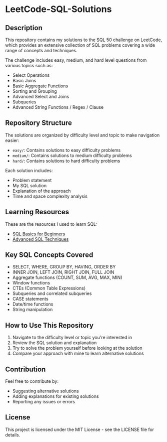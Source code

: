 # LeetCode-SQL-Solutions

## Description 
This repository contains my solutions to the SQL 50 challenge on LeetCode, which provides an extensive collection of SQL problems covering a wide range of concepts and techniques.

The challenge includes easy, medium, and hard level questions from various topics such as:
- Select Operations
- Basic Joins
- Basic Aggregate Functions
- Sorting and Grouping
- Advanced Select and Joins
- Subqueries
- Advanced String Functions / Regex / Clause

## Repository Structure
The solutions are organized by difficulty level and topic to make navigation easier:
- `easy/`: Contains solutions to easy difficulty problems
- `medium/`: Contains solutions to medium difficulty problems
- `hard/`: Contains solutions to hard difficulty problems

Each solution includes:
- Problem statement
- My SQL solution
- Explanation of the approach
- Time and space complexity analysis

## Learning Resources
These are the resources I used to learn SQL:
- [SQL Basics for Beginners](https://www.youtube.com/playlist?list=PLbTF1OfX62c3RQ_ZFfyNBWVPdz_OWTMLG)
- [Advanced SQL Techniques](https://www.youtube.com/playlist?list=PLbTF1OfX62c3AnghkeQOmzESpg1gNDN67)

## Key SQL Concepts Covered
- SELECT, WHERE, GROUP BY, HAVING, ORDER BY
- INNER JOIN, LEFT JOIN, RIGHT JOIN, FULL JOIN
- Aggregate functions (COUNT, SUM, AVG, MAX, MIN)
- Window functions
- CTEs (Common Table Expressions)
- Subqueries and correlated subqueries
- CASE statements
- Date/time functions
- String manipulation

## How to Use This Repository
1. Navigate to the difficulty level or topic you're interested in
2. Review the SQL solution and explanation
3. Try to solve the problem yourself before looking at the solution
4. Compare your approach with mine to learn alternative solutions

## Contribution
Feel free to contribute by:
- Suggesting alternative solutions
- Adding explanations for existing solutions
- Reporting any issues or errors

## License
This project is licensed under the MIT License - see the LICENSE file for details.
